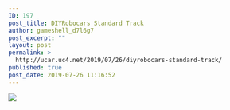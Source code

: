 ```yaml
---
ID: 197
post_title: DIYRobocars Standard Track
author: gameshell_d7l6g7
post_excerpt: ""
layout: post
permalink: >
  http://ucar.uc4.net/2019/07/26/diyrobocars-standard-track/
published: true
post_date: 2019-07-26 11:16:52
---
```

<img src="http://ucar.uc4.net/wp-content/uploads/2019/07/donkeycartrack4_1080x.jpg" />